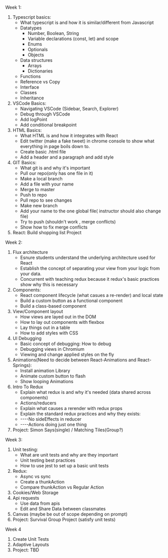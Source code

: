 Week 1:

1. Typescript basics:
    - What typescript is and how it is similar/different from Javascript
    - Datatypes
        - Number, Boolean, String
        - Variable declarations (const, let) and scope
        - Enums
        - Optionals
        - Objects
    - Data structures
        - Arrays
        - Dictionaries
    - Functions
    - Reference vs Copy
    - Interface
    - Classes
    - Inheritance
2. VSCode Basics:
    - Navigating VSCode (Sidebar, Search, Explorer)
    - Debug through VSCode
    - Add logPoint
    - Add conditional breakpoint
3. HTML Basics:
    - What HTML is and how it integrates with React
    - Edit twitter (make a fake tweet) in chrome console to show what everything in page boils down to.
    - Create basic .html file
    - Add a header and a paragraph and add style
4. GIT Basics:
    - What git is and why it's important
    - Pull our repo(only has one file in it)
    - Make a local branch
    - Add a file with your name
    - Merge to master
    - Push to repo
    - Pull repo to see changes
    - Make new branch
    - Add your name to the one global file( instructor should also change file)
    - Try to push (shouldn&#39;t work , merge conflicts)
    - Show how to fix merge conflicts
5. React: Build shopping list Project

Week 2:

1. Flux architecture
    - Esnure students understand the underlying architecture used for React
    - Establish the concept of separating your view from your logic from your data.
    - Concurrent with teaching redux because it redux&#39;s basic practices show why this is necessary
2. Components:
    - React component lifecycle (what casues a re-render) and local state
    - Build a custom button as a functional component
    - Build a class-based component
3. View/Component layout
    - How views are layed out in the DOM
    - How to lay out components with flexbox
    - Lay things out in a table
    - How to add styles with CSS
4. UI Debugging
    - Basic concept of debugging: How to debug
    - Debugging views in Chromium
    - Viewing and change applied styles on the fly
4. Animations(Need to decide between React-Animations and React-Springs):
    - Install animation Library
    - Animate custom button to flash
    - Show looping Animations
5. Intro To Redux
    - Explain what redux is and why it's needed (data shared across components)
    - Actions/reducers
    - Explain what causes a rerender with redux props
    - Explain the standard redux practices and why they exists:
    - ----No sideEffects in reducer
    - ----Actions doing just one thing
6. Project: Simon Says(single) / Matching Tiles(Group?)


Week 3:

1. Unit testing:
    - What are unit tests and why are they important
    - Unit testing best practices
    - How to use jest to set up a basic unit tests
2. Redux:
    - Async vs sync
    - Create a thunkAction
    - Compare thunkAction vs Regular Action
3. Cookies/Web Storage
4. Api requests
    - Use data from apis
    - Edit and Share Data between classmates
5. Canvas (maybe be out of scope depending on prompt)
6. Project: Survival Group Project (satisfy unit tests)

Week 4

1. Create Unit Tests
2. Adaptive Layouts
3. Project: TBD
